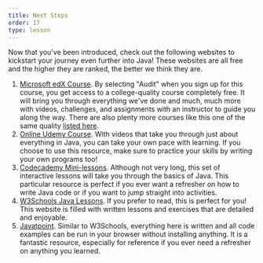 ```yaml
---
title: Next Steps
order: 17
type: lesson
---
```


Now that you've been introduced, check out the following websites to kickstart your journey even further into Java! These websites are all free and the higher they are ranked, the better we think they are.

1. [Microsoft edX Course](https://www.edx.org/course/learn-to-program-in-java-4). By selecting "Audit" when you sign up for this course, you get access to a college-quality course completely free. It will bring you through everything we've done and much, much more with videos, challenges, and assignments with an instructor to guide you along the way. There are also plenty more courses like this one of the same quality [listed here](https://www.edx.org/learn/java?source=aw&awc=6798_1540216407_bbe6087a070e476f3f7b75e45a46f83e&source=aw&awc=6798_1564108543_1c78f0575c1b290461daa5484c66609e&utm_source=aw&utm_medium=affiliate_partner&utm_content=text-link&utm_term=78888_Skimlinks).
2. [Online Udemy Course](https://www.udemy.com/java-tutorial/). With videos that take you through just about everything in Java, you can take your own pace with learning. If you choose to use this resource, make sure to practice your skills by writing your own programs too!
3. [Codecademy Mini-lessons](https://www.codecademy.com/learn/learn-java?utm_source=rakuten&utm_medium=affiliate&utm_campaign=Digital+Defynd&utm_content=10-1&ranMID=44188&ranEAID=vedj0cWlu2Y&ranSiteID=vedj0cWlu2Y-Aao36b49dnzOyM_aX02VwQ&LSNSUBSITE=TEST). Although not very long, this set of interactive lessons will take you through the basics of Java. This particular resource is perfect if you ever want a refresher on how to write Java code or if you want to jump straight into activities.
4. [W3Schools Java Lessons](https://www.w3schools.com/java/default.asp). If you prefer to read, this is perfect for you! This website is filled with written lessons and exercises that are detailed and enjoyable.
5. [Javatpoint](https://www.javatpoint.com/java-tutorial). Similar to W3Schools, everything here is written and all code examples can be run in your browser without installing anything. It is a fantastic resource, especially for reference if you ever need a refresher on anything you learned.
